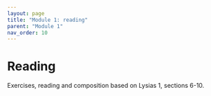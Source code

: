 ```yaml
---
layout: page
title: "Module 1: reading"
parent: "Module 1"
nav_order: 10
---
```


# Reading


Exercises, reading and composition based on Lysias 1, sections 6-10.

